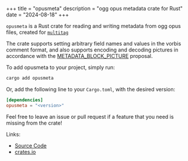 +++
title = "opusmeta"
description = "ogg opus metadata crate for Rust"
date = "2024-08-18"
+++

`opusmeta` is a Rust crate for reading and writing metadata from ogg opus files, created for [`multitag`](/projects/multitag)

The crate supports setting arbitrary field names and values in the vorbis comment format, and also supports encoding and decoding pictures in accordance with the [METADATA_BLOCK_PICTURE](https://wiki.xiph.org/VorbisComment#Cover_art) proposal.

To add opusmeta to your project, simply run:
```sh
cargo add opusmeta
```

Or, add the following line to your `Cargo.toml`, with the desired version:
```toml
[dependencies]
opusmeta = "<version>"
```

Feel free to leave an issue or pull request if a feature that you need is missing from the crate!

Links:
- [Source Code](https://github.com/karx1/opusmeta)
- [crates.io](https://crates.io/crates/opusmeta)
